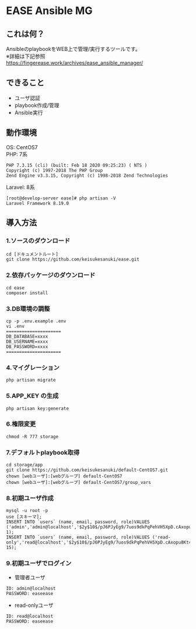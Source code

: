 # EASE Ansible MG

## これは何？

AnsibleのplaybookをWEB上で管理/実行するツールです。  
※詳細は下記参照  
https://fingerease.work/archives/ease_ansible_manager/

## できること

- ユーザ認証
- playbook作成/管理
- Ansible実行

## 動作環境

OS:  CentOS7  
PHP:  7系

```
PHP 7.3.15 (cli) (built: Feb 18 2020 09:25:23) ( NTS )
Copyright (c) 1997-2018 The PHP Group
Zend Engine v3.3.15, Copyright (c) 1998-2018 Zend Technologies
```

Laravel:  8系

```
[root@develop-server ease]# php artisan -V
Laravel Framework 8.19.0
```



## 導入方法

### 1.ソースのダウンロード

```
cd [ドキュメントルート]
git clone https://github.com/keisukesanuki/ease.git
```

### 2.依存パッケージのダウンロード

```
cd ease
composer install
```

### 3.DB環境の調整

```
cp -p .env.example .env
vi .env
=====================
DB_DATABASE=xxxx
DB_USERNAME=xxxx
DB_PASSWORD=xxxx
=====================
```

### 4.マイグレーション

```
php artisan migrate
```

### 5.APP_KEY の生成

```
php artisan key:generate
```

### 6.権限変更

```
chmod -R 777 storage
```

### 7.デフォルトplaybook取得

```
cd storage/app
git clone https://github.com/keisukesanuki/default-CentOS7.git
chown [webユーザ]:[webグループ] default-CentOS7
chown [webユーザ]:[webグループ] default-CentOS7/group_vars
```

### 8.初期ユーザ作成

```
mysql -u root -p
use [スキーマ];
INSERT INTO `users` (name, email, password, role)VALUES ('admin','admin@localhost','$2y$10$/pJ6PJyEg9/7uos9dkPqPehVH5XpD.cAxopu8Kt4x1N2a.4yloKVS', 1);
INSERT INTO `users` (name, email, password, role)VALUES ('read-only','read@localhost','$2y$10$/pJ6PJyEg9/7uos9dkPqPehVH5XpD.cAxopu8Kt4x1N2a.4yloKVS', 15);
```

### 9.初期ユーザでログイン
- 管理者ユーザ
```
ID: admin@localhost
PASSWORD: easeease 
```
- read-onlyユーザ
```
ID: read@localhost
PASSWORD: easeease 
```
